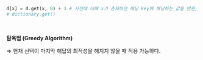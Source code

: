 ```python
d[x] = d.get(x, 0) + 1 # 사전에 대해 x가 존재하면 해당 key에 해당하는 값을 반환, 없다면 0 반환
# dictionary.get()
```

<br>

**탐욕법 (Greedy Algorithm)**

⇒ 현재 선택이 마지막 해답의 최적성을 해치지 않을 때 적용 가능하다.
